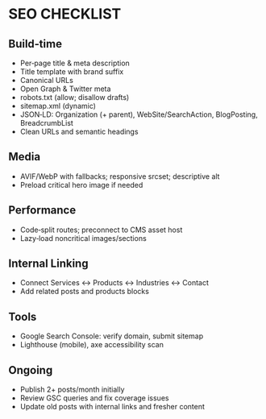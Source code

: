 # SEO CHECKLIST

## Build‑time
- Per‑page title & meta description
- Title template with brand suffix
- Canonical URLs
- Open Graph & Twitter meta
- robots.txt (allow; disallow drafts)
- sitemap.xml (dynamic)
- JSON‑LD: Organization (+ parent), WebSite/SearchAction, BlogPosting, BreadcrumbList
- Clean URLs and semantic headings

## Media
- AVIF/WebP with fallbacks; responsive srcset; descriptive alt
- Preload critical hero image if needed

## Performance
- Code‑split routes; preconnect to CMS asset host
- Lazy‑load noncritical images/sections

## Internal Linking
- Connect Services ↔ Products ↔ Industries ↔ Contact
- Add related posts and products blocks

## Tools
- Google Search Console: verify domain, submit sitemap
- Lighthouse (mobile), axe accessibility scan

## Ongoing
- Publish 2+ posts/month initially
- Review GSC queries and fix coverage issues
- Update old posts with internal links and fresher content 